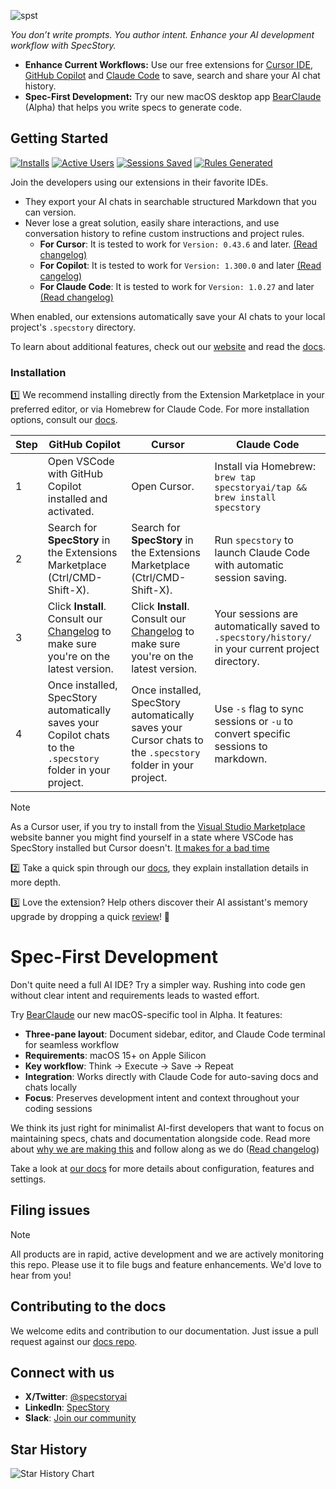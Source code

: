 ![spst](https://github.com/user-attachments/assets/d12ec377-acea-4945-8587-221f30c426ce)


*You don’t write prompts. You author intent. Enhance your AI development workflow with SpecStory.*

- **Enhance Current Workflows:** Use our free extensions for [Cursor IDE](https://www.cursor.com/), [GitHub Copilot](https://github.com/features/copilot) and [Claude Code](https://claude.ai/code) to save, search and share your AI chat history.
- **Spec-First Development:** Try our new macOS desktop app [BearClaude](www.bearclaude.com) (Alpha) that helps you write specs to generate code.

## Getting Started

[![Installs](https://img.shields.io/endpoint?url=https%3A%2F%2Fspecstory.com%2Fapi%2Fbadge%3Fstat%3Dinstalls&style=flat-square)](https://specstory.com/api/badge?stat=installs)
[![Active Users](https://img.shields.io/endpoint?url=https%3A%2F%2Fspecstory.com%2Fapi%2Fbadge%3Fstat%3DactiveUsers&style=flat-square)](https://specstory.com/api/badge?stat=activeUsers)
[![Sessions Saved](https://img.shields.io/endpoint?url=https%3A%2F%2Fspecstory.com%2Fapi%2Fbadge%3Fstat%3DsessionsSaved&style=flat-square)](https://specstory.com/api/badge?stat=sessionsSaved)
[![Rules Generated](https://img.shields.io/endpoint?url=https%3A%2F%2Fspecstory.com%2Fapi%2Fbadge%3Fstat%3DrulesGenerated&style=flat-square)](https://specstory.com/api/badge?stat=rulesGenerated)

Join the developers using our extensions in their favorite IDEs.

- They export your AI chats in searchable structured Markdown that you can version.
- Never lose a great solution, easily share interactions, and use conversation history to refine custom instructions and project rules.
    - **For Cursor**: It is tested to work for `Version: 0.43.6` and later. [(Read changelog)](https://marketplace.visualstudio.com/items/SpecStory.specstory-vscode/changelog)
    - **For Copilot**: It is tested to work for `Version: 1.300.0` and later [(Read cangelog)](https://marketplace.visualstudio.com/items/SpecStory.specstory-vscode/changelog)
    - **For Claude Code**: It is tested to work for `Version: 1.0.27` and later [(Read changelog)](https://github.com/specstoryai/getspecstory/releases)

When enabled, our extensions automatically save your AI chats to your local project's `.specstory` directory.

To learn about additional features, check out our [website](https://specstory.com/) and read the [docs](https://docs.specstory.com/introduction).

### Installation

1️⃣ We recommend installing directly from the Extension Marketplace in your preferred editor, or via Homebrew for Claude Code. For more installation options, consult our [docs](https://docs.specstory.com/specstory/introduction#%F0%9F%8D%A6-installation-options).

| Step | GitHub Copilot | Cursor | Claude Code |
|------|---------------|--------|-------------|
| 1 | Open VSCode with GitHub Copilot installed and activated. | Open Cursor. | Install via Homebrew: `brew tap specstoryai/tap && brew install specstory` |
| 2 | Search for **SpecStory** in the Extensions Marketplace (Ctrl/CMD-Shift-X). | Search for **SpecStory** in the Extensions Marketplace (Ctrl/CMD-Shift-X). | Run `specstory` to launch Claude Code with automatic session saving. |
| 3 | Click **Install**. Consult our [Changelog](https://marketplace.visualstudio.com/items/SpecStory.specstory-vscode/changelog) to make sure you're on the latest version. | Click **Install**. Consult our [Changelog](https://marketplace.visualstudio.com/items/SpecStory.specstory-vscode/changelog) to make sure you're on the latest version. | Your sessions are automatically saved to `.specstory/history/` in your current project directory. |
| 4 | Once installed, SpecStory automatically saves your Copilot chats to the `.specstory` folder in your project. | Once installed, SpecStory automatically saves your Cursor chats to the `.specstory` folder in your project. | Use `-s` flag to sync sessions or `-u` to convert specific sessions to markdown. |

> [!NOTE]
> As a Cursor user, if you try to install from the [Visual Studio Marketplace](https://marketplace.visualstudio.com/items?itemName=SpecStory.specstory-vscode) website banner you might find yourself in a state where VSCode has SpecStory installed but Cursor doesn't. [It makes for a bad time](https://github.com/specstoryai/getspecstory/issues/8)

2️⃣ Take a quick spin through our [docs](https://docs.specstory.com/introduction), they explain installation details in more depth. 

3️⃣ Love the extension? Help others discover their AI assistant's memory upgrade by dropping a quick [review](https://marketplace.visualstudio.com/items?itemName=SpecStory.specstory-vscode&ssr=false#review-details)! 🧠

# Spec-First Development

Don't quite need a full AI IDE? Try a simpler way. Rushing into code gen without clear intent and requirements leads to wasted effort.


Try [BearClaude](https://bearclaude.specstory.com) our new macOS-specific tool in Alpha. It features:

- **Three-pane layout**: Document sidebar, editor, and Claude Code terminal for seamless workflow
- **Requirements**: macOS 15+ on Apple Silicon
- **Key workflow**: Think → Execute → Save → Repeat
- **Integration**: Works directly with Claude Code for auto-saving docs and chats locally
- **Focus**: Preserves development intent and context throughout your coding sessions

We think its just right for minimalist AI-first developers that want to focus on maintaining specs, chats and documentation alongside code. Read more about [why we are making this](https://bearclaude.specstory.com/mindfulmaking) and follow along as we do ([Read changelog](https://bearclaude.specstory.com/changelog))

Take a look at [our docs](https://docs.specstory.com/bearclaude/introduction) for more details about configuration, features and settings.

## Filing issues

> [!NOTE]
All products are in rapid, active development and we are actively monitoring this repo. Please use it to file bugs and feature enhancements. We'd love to hear from you!

## Contributing to the docs

We welcome edits and contribution to our documentation. Just issue a pull request against our [docs repo](https://github.com/specstoryai/docs/).

## Connect with us

- **X/Twitter**: [@specstoryai](https://twitter.com/specstoryai)
- **LinkedIn**: [SpecStory](https://www.linkedin.com/company/specstory)
- **Slack**: [Join our community](https://specstory.slack.com/join/shared_invite/zt-2vq0274ck-MYS39rgOpDSmgfE1IeK9gg#/shared-invite/email)



## Star History

![Star History Chart](https://api.star-history.com/svg?repos=specstoryai/getspecstory&type=Date)
